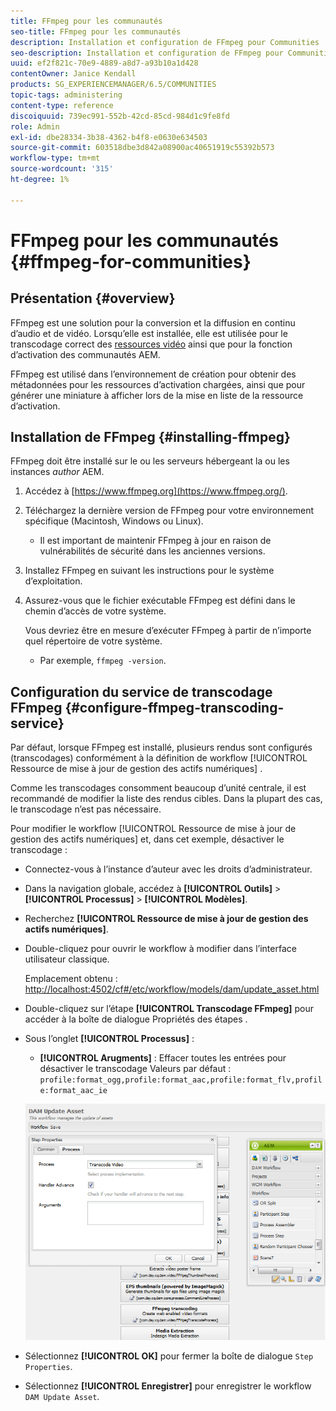 ```yaml
---
title: FFmpeg pour les communautés
seo-title: FFmpeg pour les communautés
description: Installation et configuration de FFmpeg pour Communities
seo-description: Installation et configuration de FFmpeg pour Communities
uuid: ef2f821c-70e9-4889-a8d7-a93b10a1d428
contentOwner: Janice Kendall
products: SG_EXPERIENCEMANAGER/6.5/COMMUNITIES
topic-tags: administering
content-type: reference
discoiquuid: 739ec991-552b-42cd-85cd-984d1c9fe8fd
role: Admin
exl-id: dbe28334-3b38-4362-b4f8-e0630e634503
source-git-commit: 603518dbe3d842a08900ac40651919c55392b573
workflow-type: tm+mt
source-wordcount: '315'
ht-degree: 1%

---
```


# FFmpeg pour les communautés {#ffmpeg-for-communities}

## Présentation {#overview}

FFmpeg est une solution pour la conversion et la diffusion en continu d’audio et de vidéo. Lorsqu’elle est installée, elle est utilisée pour le transcodage correct des [ressources vidéo](../../help/sites-authoring/default-components-foundation.md#video) ainsi que pour la fonction d’activation des communautés AEM.

FFmpeg est utilisé dans l’environnement de création pour obtenir des métadonnées pour les ressources d’activation chargées, ainsi que pour générer une miniature à afficher lors de la mise en liste de la ressource d’activation.

## Installation de FFmpeg {#installing-ffmpeg}

FFmpeg doit être installé sur le ou les serveurs hébergeant la ou les instances *author* AEM.

1. Accédez à [https://www.ffmpeg.org](https://www.ffmpeg.org/).
1. Téléchargez la dernière version de FFmpeg pour votre environnement spécifique (Macintosh, Windows ou Linux).

   * Il est important de maintenir FFmpeg à jour en raison de vulnérabilités de sécurité dans les anciennes versions.

1. Installez FFmpeg en suivant les instructions pour le système d’exploitation.

1. Assurez-vous que le fichier exécutable FFmpeg est défini dans le chemin d’accès de votre système.

   Vous devriez être en mesure d’exécuter FFmpeg à partir de n’importe quel répertoire de votre système.

   * Par exemple, `ffmpeg -version`.

## Configuration du service de transcodage FFmpeg {#configure-ffmpeg-transcoding-service}

Par défaut, lorsque FFmpeg est installé, plusieurs rendus sont configurés (transcodages) conformément à la définition de workflow [!UICONTROL Ressource de mise à jour de gestion des actifs numériques] .

Comme les transcodages consomment beaucoup d’unité centrale, il est recommandé de modifier la liste des rendus cibles. Dans la plupart des cas, le transcodage n’est pas nécessaire.

Pour modifier le workflow [!UICONTROL Ressource de mise à jour de gestion des actifs numériques] et, dans cet exemple, désactiver le transcodage :

* Connectez-vous à l’instance d’auteur avec les droits d’administrateur.
* Dans la navigation globale, accédez à **[!UICONTROL Outils]** > **[!UICONTROL Processus]** > **[!UICONTROL Modèles]**.
* Recherchez **[!UICONTROL Ressource de mise à jour de gestion des actifs numériques]**.
* Double-cliquez pour ouvrir le workflow à modifier dans l’interface utilisateur classique.

   Emplacement obtenu : [http://localhost:4502/cf#/etc/workflow/models/dam/update_asset.html](http://localhost:4502/cf#/etc/workflow/models/dam/update_asset.html)

* Double-cliquez sur l’étape **[!UICONTROL Transcodage FFmpeg]** pour accéder à la boîte de dialogue Propriétés des étapes .
* Sous l’onglet **[!UICONTROL Processus]** :

   * **[!UICONTROL Arugments]** : Effacer toutes les entrées pour désactiver le transcodage Valeurs par défaut :  `profile:format_ogg,profile:format_aac,profile:format_flv,profile:format_aac_ie`

   ![configure-ffmpeg](assets/configure-ffmpeg.png)

* Sélectionnez **[!UICONTROL OK]** pour fermer la boîte de dialogue `Step Properties`.

* Sélectionnez **[!UICONTROL Enregistrer]** pour enregistrer le workflow `DAM Update Asset`.
